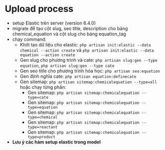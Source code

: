 # Upload process
- setup Elastic trên server (version 6.4.0)
- migrate để tạo cột slug, seo title, description cho bảng chemical_equation và cột slug cho bảng equation_tag
- chạy command: 
    - Khởi tạo dữ liệu cho elastic: `php artisan init:elastic --data chemical --action create` và `php artisan init:elastic --data equation --action create`
    - Gen slug cho phương trình và cate: `php artisan slug:gen --type equation`, `php artisan slug:gen --type cate`
    - Gen seo title cho phương trình hóa học: `php artisan seo:equation`
    - Gen định nghĩa cate: `php artisan equation:definecate`
    - Gen sitemap: `php artisan sitemap:chemicalequation --type=all` hoặc chạy từng phần:
        - Gen sitemap: `php artisan sitemap:chemicalequation --type=cate`
        - Gen sitemap: `php artisan sitemap:chemicalequation --type=equation`
        - Gen sitemap: `php artisan sitemap:chemicalequation --type=chemical`
        - Gen sitemap: `php artisan sitemap:chemicalequation --type=reactant`
        - Gen sitemap: `php artisan sitemap:chemicalequation --type=product`
- **Lưu ý các hàm setup elastic trong model**
